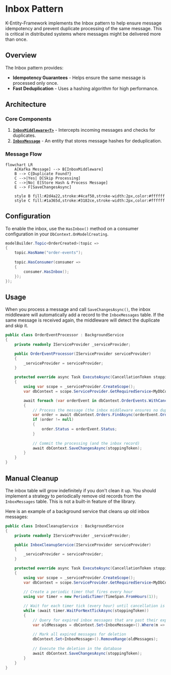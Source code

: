 # Inbox Pattern

K-Entity-Framework implements the Inbox pattern to help ensure message idempotency and prevent duplicate processing of the same message. This is critical in distributed systems where messages might be delivered more than once.

## Overview

The Inbox pattern provides:

- **Idempotency Guarantees** - Helps ensure the same message is processed only once.
- **Fast Deduplication** - Uses a hashing algorithm for high performance.

## Architecture

### Core Components

1.  **[`InboxMiddleware<T>`](../api/K.EntityFrameworkCore.Middlewares.Inbox.InboxMiddlewareSettings-1.yml)** - Intercepts incoming messages and checks for duplicates.
2.  **[`InboxMessage`](../api/K.EntityFrameworkCore.InboxMessage.yml)** - An entity that stores message hashes for deduplication.
### Message Flow

```mermaid
flowchart LR
    A[Kafka Message] --> B[InboxMiddleware]
    B --> C{Duplicate Found?}
    C -->|Yes| D[Skip Processing]
    C -->|No| E[Store Hash & Process Message]
    E --> F[SaveChangesAsync]
    
    style B fill:#2d4a22,stroke:#4caf50,stroke-width:2px,color:#ffffff
    style C fill:#1a365d,stroke:#3182ce,stroke-width:2px,color:#ffffff
```

## Configuration

To enable the inbox, use the `HasInbox()` method on a consumer configuration in your `DbContext.OnModelCreating`.

```csharp
modelBuilder.Topic<OrderCreated>(topic =>
{
    topic.HasName("order-events");
    
    topic.HasConsumer(consumer =>
    {
        consumer.HasInbox();
    });
});
```

## Usage

When you process a message and call `SaveChangesAsync()`, the inbox middleware will automatically add a record to the `InboxMessages` table. If the same message is received again, the middleware will detect the duplicate and skip it.

```csharp
public class OrderEventProcessor : BackgroundService
{
    private readonly IServiceProvider _serviceProvider;

    public OrderEventProcessor(IServiceProvider serviceProvider)
    {
        _serviceProvider = serviceProvider;
    }

    protected override async Task ExecuteAsync(CancellationToken stoppingToken)
    {
        using var scope = _serviceProvider.CreateScope();
        var dbContext = scope.ServiceProvider.GetRequiredService<MyDbContext>();

        await foreach (var orderEvent in dbContext.OrderEvents.WithCancellation(stoppingToken))
        {
            // Process the message (the inbox middleware ensures no duplicates)
            var order = await dbContext.Orders.FindAsync(orderEvent.OrderId);
            if (order != null)
            {
                order.Status = orderEvent.Status;
            }
            
            // Commit the processing (and the inbox record)
            await dbContext.SaveChangesAsync(stoppingToken);
        }
    }
}
```

## Manual Cleanup

The inbox table will grow indefinitely if you don't clean it up. You should implement a strategy to periodically remove old records from the `InboxMessages` table. This is not a built-in feature of the library.

Here is an example of a background service that cleans up old inbox messages:

```csharp
public class InboxCleanupService : BackgroundService
{
    private readonly IServiceProvider _serviceProvider;

    public InboxCleanupService(IServiceProvider serviceProvider)
    {
        _serviceProvider = serviceProvider;
    }

    protected override async Task ExecuteAsync(CancellationToken stoppingToken)
    {
        using var scope = _serviceProvider.CreateScope();
        var dbContext = scope.ServiceProvider.GetRequiredService<MyDbContext>();
        
        // Create a periodic timer that fires every hour
        using var timer = new PeriodicTimer(TimeSpan.FromHours(1));

        // Wait for each timer tick (every hour) until cancellation is requested
        while (await timer.WaitForNextTickAsync(stoppingToken))
        {
            // Query for expired inbox messages that are past their expiration date
            var oldMessages = dbContext.Set<InboxMessage>().Where(m => m.ExpiredAt < DateTime.UtcNow);
            
            // Mark all expired messages for deletion
            dbContext.Set<InboxMessage>().RemoveRange(oldMessages);
            
            // Execute the deletion in the database
            await dbContext.SaveChangesAsync(stoppingToken);
        }
    }
}
```